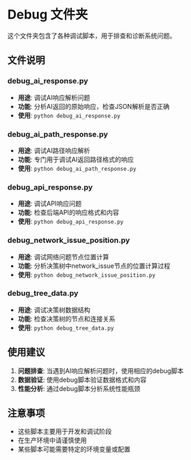 # Debug 文件夹

这个文件夹包含了各种调试脚本，用于排查和诊断系统问题。

## 文件说明

### debug_ai_response.py
- **用途**: 调试AI响应解析问题
- **功能**: 分析AI返回的原始响应，检查JSON解析是否正确
- **使用**: `python debug_ai_response.py`

### debug_ai_path_response.py
- **用途**: 调试AI路径响应解析
- **功能**: 专门用于调试AI返回路径格式的响应
- **使用**: `python debug_ai_path_response.py`

### debug_api_response.py
- **用途**: 调试API响应问题
- **功能**: 检查后端API的响应格式和内容
- **使用**: `python debug_api_response.py`

### debug_network_issue_position.py
- **用途**: 调试网络问题节点位置计算
- **功能**: 分析决策树中network_issue节点的位置计算过程
- **使用**: `python debug_network_issue_position.py`

### debug_tree_data.py
- **用途**: 调试决策树数据结构
- **功能**: 检查决策树的节点和连接关系
- **使用**: `python debug_tree_data.py`

## 使用建议

1. **问题排查**: 当遇到AI响应解析问题时，使用相应的debug脚本
2. **数据验证**: 使用debug脚本验证数据格式和内容
3. **性能分析**: 通过debug脚本分析系统性能瓶颈

## 注意事项

- 这些脚本主要用于开发和调试阶段
- 在生产环境中请谨慎使用
- 某些脚本可能需要特定的环境变量或配置 